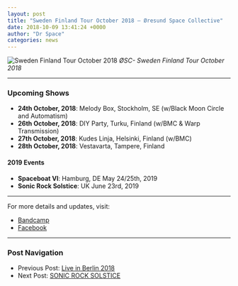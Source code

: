```yaml
---
layout: post
title: "Sweden Finland Tour October 2018 – Øresund Space Collective"
date: 2018-10-09 13:41:24 +0000
author: "Dr Space"
categories: news
---
```


![Sweden Finland Tour October 2018](wp-content/uploads/2018/10/OSC-BMC-Oct-Tour-Poster-212x300.jpg)
*ØSC- Sweden Finland Tour October 2018*

---

### Upcoming Shows
- **24th October, 2018**: Melody Box, Stockholm, SE (w/Black Moon Circle and Automatism)
- **26th October, 2018**: DIY Party, Turku, Finland (w/BMC & Warp Transmission)
- **27th October, 2018**: Kudes Linja, Helsinki, Finland (w/BMC)
- **28th October, 2018**: Vestavarta, Tampere, Finland

#### 2019 Events
- **Spaceboat VI**: Hamburg, DE May 24/25th, 2019
- **Sonic Rock Solstice**: UK June 23rd, 2019

---

For more details and updates, visit:
- [Bandcamp](https://oresundspacecollective.bandcamp.com/merch)
- [Facebook](https://www.facebook.com/OresundSpaceCollective)

---

### Post Navigation
- Previous Post: [Live in Berlin 2018](https://oresundspacecollective.com/articles/392-2/)
- Next Post: [SONIC ROCK SOLSTICE](https://oresundspacecollective.com/articles/449-2/)
